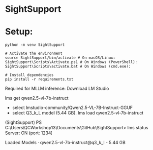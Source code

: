 # SightSupport


# Setup:
``` 
python -m venv SightSupport

# Activate the environment
source SightSupport/bin/activate # On macOS/Linux:
SightSupport\Scripts\Activate.ps1 # On Windows (PowerShell):
SightSupport\Scripts\activate.bat # On Windows (cmd.exe):

# Install dependencies
pip install -r requirements.txt
```



Required for MLLM inference:
Download LM Studio

lms get qwen2.5-vl-7b-instruct
- select lmstudio-community/Qwen2.5-VL-7B-Instruct-GGUF
- select Q3_k_L model (5.44 GB).
lms load qwen2.5-vl-7b-instruct


(SightSupport) PS C:\Users\QCWorkshop13\Documents\GitHub\SightSupport> lms status
Server: ON (port: 1234)

Loaded Models
  · qwen2.5-vl-7b-instruct@q3_k_l - 5.44 GB